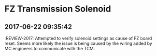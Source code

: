 # FZ Transmission Solenoid

## 2017-06-22 09:35:42
:REVIEW-2017:
Attempted to verify solenoid settings as cause of FZ board reset.
Seems more likely the issue is being caused by the wiring added by MC engineers
to communicate with the TCM.
